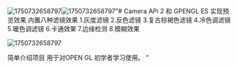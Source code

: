 ![1750732658797](https://github.com/user-attachments/assets/5fba9bfa-f406-4cad-b8bc-d785e46d69ea)![1750732658797](https://github.com/user-attachments/assets/47f9d1dd-9aa7-4345-b7c5-dce2fcb8d462)"# Camera APi 2 和 GPENGL ES 实现预览效果
内置八种滤镜效果
1.灰度滤镜
2.反色滤镜
3.复古棕褐色滤镜
4.冷色调滤镜
5.暖色调滤镜
6.卡通效果
7.边缘检测
8.模糊效果

![1750732658797](https://github.com/user-attachments/assets/ad7500ce-4633-40d2-ad98-5ec341af407e)

简单介绍项目 用于对OPEN GL 初学者学习使用。
" 
